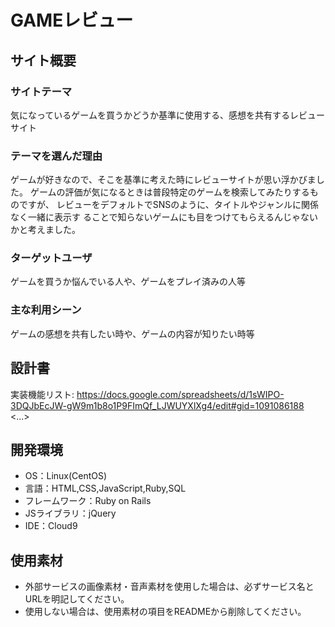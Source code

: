 # GAMEレビュー

## サイト概要
### サイトテーマ
気になっているゲームを買うかどうか基準に使用する、感想を共有するレビューサイト

### テーマを選んだ理由
ゲームが好きなので、そこを基準に考えた時にレビューサイトが思い浮かびました。
ゲームの評価が気になるときは普段特定のゲームを検索してみたりするものですが、
レビューをデフォルトでSNSのように、タイトルやジャンルに関係なく一緒に表示す
ることで知らないゲームにも目をつけてもらえるんじゃないかと考えました。

### ターゲットユーザ
ゲームを買うか悩んでいる人や、ゲームをプレイ済みの人等

### 主な利用シーン
ゲームの感想を共有したい時や、ゲームの内容が知りたい時等

## 設計書
実装機能リスト: https://docs.google.com/spreadsheets/d/1sWIPO-3DQJbEcJW-gW9m1b8o1P9FImQf_LJWUYXlXg4/edit#gid=1091086188
<...>

## 開発環境
- OS：Linux(CentOS)
- 言語：HTML,CSS,JavaScript,Ruby,SQL
- フレームワーク：Ruby on Rails
- JSライブラリ：jQuery
- IDE：Cloud9

## 使用素材
- 外部サービスの画像素材・音声素材を使用した場合は、必ずサービス名とURLを明記してください。
- 使用しない場合は、使用素材の項目をREADMEから削除してください。